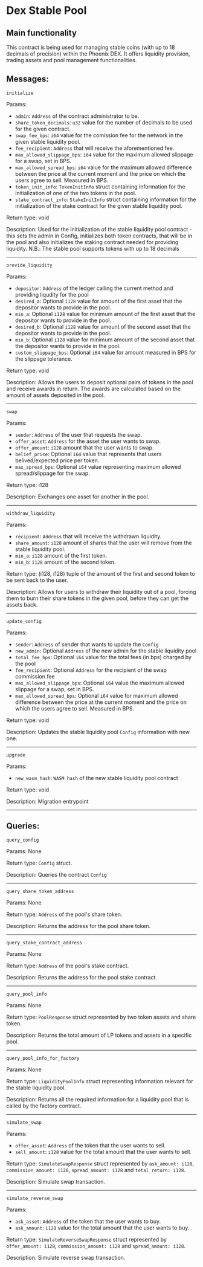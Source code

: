 # Dex Stable Pool

## Main functionality
This contract is being used for managing stable coins (with up to 18 decimals of precision) within the Phoenix DEX. It offers liquidity provision, trading assets and pool management functionalities.

## Messages:
`initialize`

Params:
- `admin`: `Address` of the contract administrator to be.
- `share_token_decimals`: `u32` value for the number of decimals to be used for the given contract.
- `swap_fee_bps`: `i64` value for the comission fee for the network in the given stable liquidity pool.
- `fee_recipient`: `Address` that will receive the aforementioned fee.
- `max_allowed_slippage_bps`: `i64` value for the maximum allowed slippage for a swap, set in BPS.
- `max_allowed_spread_bps`: `i64` value for the maximum allowed difference between the price at the current moment and the price on which the users agree to sell. Measured in BPS.
- `token_init_info`: `TokenInitInfo` struct containing information for the initialization of one of the two tokens in the pool.
- `stake_contract_info`: `StakeInitInfo` struct containing information for the initialization of the stake contract for the given stable liquidity pool.

Return type:
void

Description:
Used for the initialization of the stable liquidity pool contract - this sets the admin in Config, initializes both token contracts, that will be in the pool and also initializes the staking contract needed for providing liquidity. 
N.B.: The stable pool supports tokens with up to 18 decimals

<hr>

`provide_liquidity`

Params:
- `depositor`: `Address` of the ledger calling the current method and providing liqudity for the pool
- `desired_a`: Optional `i128` value for amount of the first asset that the depositor wants to provide in the pool.
- `min_a`: Optional `i128` value for minimum amount of the first asset that the depositor wants to provide in the pool.
- `desired_b`: Optional `i128` value for amount of the second asset that the depositor wants to provide in the pool.
- `min_b`: Optional `i128` value for minimum amount of the second asset that the depositor wants to provide in the pool.
- `custom_slippage_bps`: Optional `i64` value for amount measured in BPS for the slippage tolerance.

Return type:
void

Description:
Allows the users to deposit optional pairs of tokens in the pool and receive awards in return. The awards are calculated based on the amount of assets deposited in the pool.

<hr>

`swap`

Params:
- `sender`: `Address` of the user that requests the swap.
- `offer_asset`: `Address` for the asset the user wants to swap.
- `offer_amount`: `i128` amount that the user wants to swap.
- `belief_price`: Optional `i64` value that represents that users belived/expected price per token.
- `max_spread_bps`: Optional `i64` value representing maximum allowed spread/slippage for the swap.

Return type:
i128

Description:
Exchanges one asset for another in the pool.

<hr>

`withdraw_liquidity`

Params:
- `recipient`: `Address` that will receive the withdrawn liquidity.
- `share_amount`: `i128` amount of shares that the user will remove from the stable liquidity pool.
- `min_a`: `i128` amount of the first token.
- `min_b`: `i128` amount of the second token.

Return type:
(i128, i128) tuple of the amount of the first and second token to be sent back to the user.

Description:
Allows for users to withdraw their liquidity out of a pool, forcing them to burn their share tokens in the given pool, before they can get the assets back.

<hr>

`update_config`

Params:
- `sender`: `Address` of sender that wants to update the `Config`
- `new_admin`: Optional `Address` of the new admin for the stable liquidity pool
- `total_fee_bps`: Optional `i64` value for the total fees (in bps) charged by the pool
- `fee_recipient`: Optional `Address` for the recipient of the swap commission fee
- `max_allowed_slippage_bps`: Optional `i64` value the maximum allowed slippage for a swap, set in BPS.
- `max_allowed_spread_bps`: Optional `i64` value for maximum allowed difference between the price at the current moment and the price on which the users agree to sell. Measured in BPS.

Return type:
void

Description:
Updates the stable liquidity pool `Config` information with new one.

<hr>

`upgrade` 

Params:
- `new_wasm_hash`: `WASM hash` of the new stable liquidity pool contract

Return type:
void

Description:
Migration entrypoint

<hr>

## Queries:
`query_config`

Params:
None

Return type:
`Config` struct.

Description:
Queries the contract `Config` 

<hr>

`query_share_token_address`

Params:
None

Return type:
`Address` of the pool's share token.

Description:
Returns the address for the pool share token.

<hr>

`query_stake_contract_address`

Params:
None

Return type:
`Address` of the pool's stake contract.

Description:
Returns the address for the pool stake contract. 

<hr>

`query_pool_info`

Params:
None

Return type:
`PoolResponse` struct represented by two token assets and share token.

Description:
Returns  the total amount of LP tokens and assets in a specific pool. 

<hr>

`query_pool_info_for_factory`

Params:
None

Return type:
`LiquidityPoolInfo` struct representing information relevant for the stable liquidity pool.

Description:
Returns all the required information for a liquidity pool that is called by the factory contract. 
<hr>


`simulate_swap`

Params:
- `offer_asset`: `Address` of the token that the user wants to sell.
- `sell_amount`: `i128` value for the total amount that the user wants to sell.

Return type:
`SimulateSwapResponse` struct represented by `ask_amount: i128`, `commission_amount: i128`, `spread_amount: i128` and `total_return: i128`.

Description:
Simulate swap transaction. 
<hr>

`simulate_reverse_swap`

Params:
- `ask_asset`: `Address` of the token that the user wants to buy.
- `ask_amount`: `i128` value for the total amount that the user wants to buy.

Return type:
`SimulateReverseSwapResponse` struct represented by `offer_amount: i128`, `commission_amount: i128` and `spread_amount: i128`.

Description:
Simulate reverse swap transaction.
